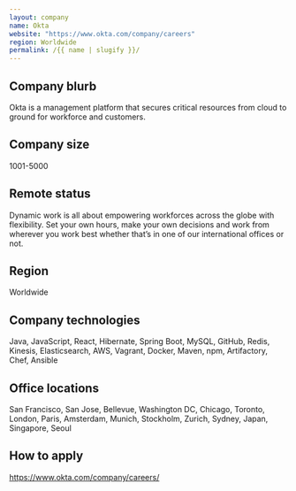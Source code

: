 ```yaml
---
layout: company
name: Okta
website: "https://www.okta.com/company/careers"
region: Worldwide
permalink: /{{ name | slugify }}/
---
```


## Company blurb

Okta is a management platform that secures critical resources from cloud to ground for workforce and customers.

## Company size

1001-5000

## Remote status

Dynamic work is all about empowering workforces across the globe with flexibility. Set your own hours, make your own decisions and work from wherever you work best whether that’s in one of our international offices or not.

## Region

Worldwide

## Company technologies

Java, JavaScript, React, Hibernate, Spring Boot, MySQL, GitHub, Redis, Kinesis, Elasticsearch, AWS, Vagrant, Docker, Maven, npm, Artifactory, Chef, Ansible

## Office locations

San Francisco, San Jose, Bellevue, Washington DC, Chicago, Toronto, London, Paris, Amsterdam, Munich, Stockholm, Zurich, Sydney, Japan, Singapore, Seoul

## How to apply

https://www.okta.com/company/careers/